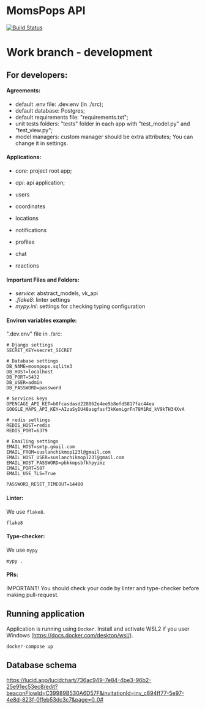 # MomsPops API
[![Build Status](https://github.com/MomsPops/MomsPops-API/actions/workflows/django.yml/badge.svg)](https://github.com/MomsPops/MomsPops-API/actions/workflows/django.yml/)

# Work branch - development
## For developers:

#### Аgreements:
- default .env file: .dev.env (in ./src);
- default database: Postgres;
- default requirements file: "requirements.txt";
- unit tests folders: "tests" folder in each app with "test_model.py" and "test_view.py";
- model managers: custom manager should be extra attributes;
You can change it in settings.

#### Applications:
- _core_: project root app;
- _api_: api application;

- users
- coordinates
- locations
- notifications
- profiles
- chat
- reactions

#### Important Files and Folders:
- _service_: abstract_models, vk_api
- _.flake8_: linter settings
- _mypy.ini_: settings for checking typing configuration


#### Environ variables example:
".dev.env" file in ./src:
```dotenv
# Django settings
SECRET_KEY=secret_SECRET

# Database settings
DB_NAME=mosmpops.sqlite3
DB_HOST=localhost
DB_PORT=5432
DB_USER=admin
DB_PASSWORD=password

# Services keys
OPENCAGE_API_KET=b8fcasdasd228862e4ee9b8efd5817fac44ea
GOOGLE_MAPS_API_KEY=AIzaSyDU48asgfasf3kKemLgrFn78M1Rd_kV9kTH34XvA

# redis settings
REDIS_HOST=redis
REDIS_PORT=6379

# Emailing settings
EMAIL_HOST=smtp.gmail.com
EMAIL_FROM=suslanchikmop123l@gmail.com
EMAIL_HOST_USER=suslanchikmop123l@gmail.com
EMAIL_HOST_PASSWORD=pbkkmpsbfkhpyimz
EMAIL_PORT=587
EMAIL_USE_TLS=True

PASSWORD_RESET_TIMEOUT=14400

```
#### Linter:

We use `flake8`.
```commandline
flake8
```

#### Type-checker:

We use `mypy`
```commandline
mypy .
```

#### PRs:
IMPORTANT! You should check your code by linter and type-checker before making pull-request.

## Running application
Application is running using `Docker`. Install and activate WSL2 if you user Windows (https://docs.docker.com/desktop/wsl/).

```commandline
docker-compose up
```

## Database schema
https://lucid.app/lucidchart/736ac949-7e84-4be3-96b2-25e91ec53ec8/edit?beaconFlowId=C39989B530A6D57F&invitationId=inv_c894ff77-5e97-4e8d-823f-0ffeb53dc3c7&page=0_0#

